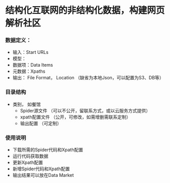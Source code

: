 # 结构化互联网的非结构化数据，构建网页解析社区

### 数据定义：
* 输入：Start URLs
* 模型：
 * 数据项：Data Items
 * 元数据：Xpaths
* 输出： File Format， Location （缺省为本地Json，可以配置为S3、DB等）


### 目录结构
* 类别， 如餐馆
  * Spider源文件 （可以不公开，留联系方式，或以云服务方式提供）
  * xpath配置文件 （公开，可修改，如需增删需联系定制）
  * 输出配置 （可定制）


### 使用说明
* 下载所需的Spider代码和Xpath配置
* 运行代码获取数据
* 更新Xpath配置
* 新增Spider代码和Xpath配置
* 输出结果可以放在Data Market
